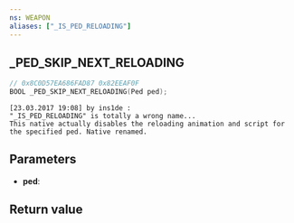 ```yaml
---
ns: WEAPON
aliases: ["_IS_PED_RELOADING"]
---
```

## _PED_SKIP_NEXT_RELOADING

```c
// 0x8C0D57EA686FAD87 0x82EEAF0F
BOOL _PED_SKIP_NEXT_RELOADING(Ped ped);
```

```
[23.03.2017 19:08] by ins1de :  
"_IS_PED_RELOADING" is totally a wrong name...  
This native actually disables the reloading animation and script for the specified ped. Native renamed.  
```

## Parameters
* **ped**: 

## Return value
